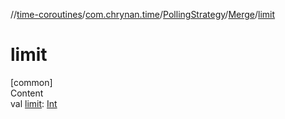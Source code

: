 //[time-coroutines](../../../../index.md)/[com.chrynan.time](../../index.md)/[PollingStrategy](../index.md)/[Merge](index.md)/[limit](limit.md)



# limit  
[common]  
Content  
val [limit](limit.md): [Int](https://kotlinlang.org/api/latest/jvm/stdlib/kotlin/-int/index.html)  



